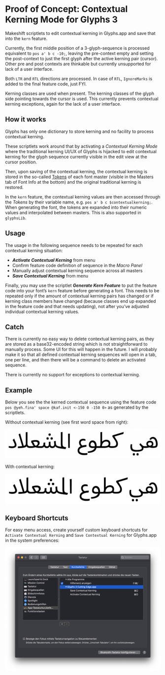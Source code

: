 # Proof of Concept: Contextual Kerning Mode for Glyphs 3

Makeshift scriptlets to edit contextual kerning in Glyphs.app and save that into the `kern` feature.

Currently, the first middle position of a 3-glyph-sequence is processed equivalent to `pos a' b c -10;`, leaving the pre-context empty and setting the post-context to just the first glyph after the active kerning pair (cursor). Other pre and post contexts are thinkable but currently unsupported for lack of a user interface.

Both `LTR` and `RTL` directions are processed. In case of `RTL`, `IgnoreMarks` is added to the final feature code, just FYI.

Kerning classes are used when present. The kerning classes of the glyph side pointing towards the cursor is used. This currently prevents contextual kerning exceptions, again for the lack of a user interface.

## How it works

Glyphs has only one dictionary to store kerning and no facility to process contextual kerning. 

These scriptlets work around that by activating a _Contextual Kerning Mode_ where the traditional kerning UI/UX of Glyphs is hijacked to edit contextual kerning for the glyph sequence currently visible in the edit view at the cursor position. 

Then, upon saving of the contextual kerning, the contextual kerning is stored in the so-called [Tokens](https://glyphsapp.com/learn/tokens) of each font master (visible in the Masters tab of Font Info at the bottom) and the original traditional kerning is restored.

In the `kern` feature, the contextual kerning values are then accessed through the _Tokens_ by their variable name, e.g. `pos a' b c $contextualkerning;`. When generating the font, the tokens are expanded into their numeric values and interpolated between masters. This is also supported in `glyphsLib`.

## Usage

The usage in the following sequence needs to be repeated for each contextual kerning situation:

* ___Activate Contextual Kerning___ from menu
* Confirm feature code definition of sequence in the _Macro Panel_
* Manually adjust contextual kerning sequence across all masters
* ___Save Contextual Kerning___ from menu

Finally, you may use the scriptlet ___Generate Kern Feature___ to put the feature code into your font’s `kern` feature before generating a font. This needs to be repeated only if the amount of contextual kerning pairs has changed or if kerning class members have changed (because classes end up expanded in the feature code and that needs updating), not after you’ve adjusted individual contextual kerning values.

## Catch

There is currently no easy way to delete contextual kerning pairs, as they are stored as a base32-encoded string which is not straightforward to manually process. Some UI for this will happen in the future. I will probably make it so that all defined contextual kerning sequences will open in a tab, one per line, and then there will be a command to delete an activated sequence.

There is currently no support for exceptions to contextual kerning.

## Example

Below you see the the kerned contextual sequence using the feature code `pos @yeh.fina' space @kaf.init <-150 0 -150 0>` as generated by the scriptlets.

Without contextual kerning (see first word space from right):

![](without.png)

With contextual kerning:

![](with.png)



## Keyboard Shortcuts

For easy menu access, create yourself custom keyboard shortcuts for `Activate Contextual Kerning` and `Save Contextual Kerning` for Glyphs.app in the system preferences:

![](systempreferences.png)
